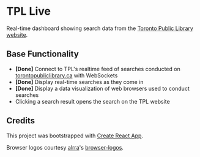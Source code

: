 # TPL Live

Real-time dashboard showing search data from the [Toronto Public Library website](https://www.torontopubliclibrary.ca/).

## Base Functionality

- **[Done]** Connect to TPL's realtime feed of searches conducted on [torontopubliclibrary.ca](https://torontopubliclibrary.ca) with WebSockets
- **[Done]** Display real-time searches as they come in
- **[Done]** Display a data visualization of web browsers used to conduct searches
- Clicking a search result opens the search on the TPL website

## Credits

This project was bootstrapped with [Create React App](https://github.com/facebookincubator/create-react-app).

Browser logos courtesy [alrra](https://github.com/alrra)'s [browser-logos](https://github.com/alrra/browser-logos).